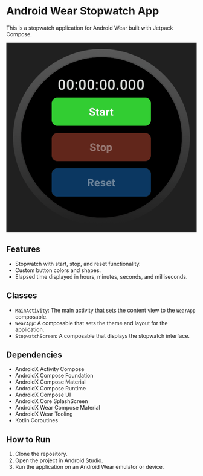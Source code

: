 # Android Wear Stopwatch App

This is a stopwatch application for Android Wear built with Jetpack Compose.

![GIF Animation](https://raw.githubusercontent.com/rafaelfagundes/Conestoga-AndroidWearDev-Stopwatch/main/assets/Stopwatch.gif)

## Features

- Stopwatch with start, stop, and reset functionality.
- Custom button colors and shapes.
- Elapsed time displayed in hours, minutes, seconds, and milliseconds.

## Classes

- `MainActivity`: The main activity that sets the content view to the `WearApp` composable.
- `WearApp`: A composable that sets the theme and layout for the application.
- `StopwatchScreen`: A composable that displays the stopwatch interface.

## Dependencies

- AndroidX Activity Compose
- AndroidX Compose Foundation
- AndroidX Compose Material
- AndroidX Compose Runtime
- AndroidX Compose UI
- AndroidX Core SplashScreen
- AndroidX Wear Compose Material
- AndroidX Wear Tooling
- Kotlin Coroutines

## How to Run

1. Clone the repository.
2. Open the project in Android Studio.
3. Run the application on an Android Wear emulator or device.

